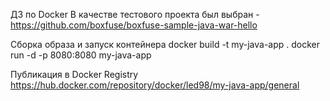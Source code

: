 ДЗ по Docker
В качестве тестового проекта был выбран - https://github.com/boxfuse/boxfuse-sample-java-war-hello

Сборка образа и запуск контейнера
docker build -t my-java-app .
docker run -d -p 8080:8080 my-java-app

Публикация в Docker Registry
https://hub.docker.com/repository/docker/led98/my-java-app/general

